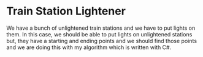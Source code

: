 # Train Station Lightener
We have a bunch of unlightened train stations and we have to put lights on them.
In this case, we should be able to put lights on unlightened stations but, they have a starting and ending points and we should find those points and we are doing this with my algorithm which is written with C#.
